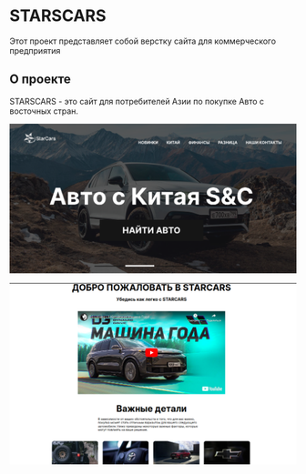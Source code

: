 # STARSCARS

Этот проект представляет собой верстку сайта для коммерческого предприятия

## О проекте

STARSCARS - это сайт для потребителей Азии по покупке Авто с восточных стран.



![Главный сайт пример](images/readme1.png)

![Пример2](/images/readme2.png)
